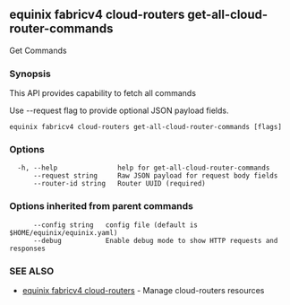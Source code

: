 ## equinix fabricv4 cloud-routers get-all-cloud-router-commands

Get Commands

### Synopsis

This API provides capability to fetch all commands

Use --request flag to provide optional JSON payload fields.

```
equinix fabricv4 cloud-routers get-all-cloud-router-commands [flags]
```

### Options

```
  -h, --help               help for get-all-cloud-router-commands
      --request string     Raw JSON payload for request body fields
      --router-id string   Router UUID (required)
```

### Options inherited from parent commands

```
      --config string   config file (default is $HOME/equinix/equinix.yaml)
      --debug           Enable debug mode to show HTTP requests and responses
```

### SEE ALSO

* [equinix fabricv4 cloud-routers](equinix_fabricv4_cloud-routers.md)	 - Manage cloud-routers resources

